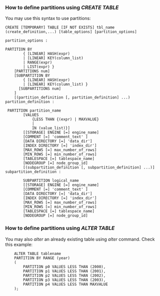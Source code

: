 
### How to define partitions using _CREATE TABLE_

You may use this syntax to use partitions:

```mysql like
CREATE [TEMPORARY] TABLE [IF NOT EXISTS] tbl_name (create_definition,...) [table_options] [partition_options]

partition_options :

PARTITION BY
		{ [LINEAR] HASH(expr)
		| [LINEAR] KEY(column_list)
		| RANGE(expr)
		| LIST(expr) }
	[PARTITIONS num]
	[SUBPARTITION BY
		{ [LINEAR] HASH(expr)
		| [LINEAR] KEY(column_list) }
	  [SUBPARTITIONS num]
	]
	[(partition_definition [, partition_definition] ...)
partition_definition :

 PARTITION partition_name
		[VALUES 
			{LESS THAN {(expr) | MAXVALUE} 
			| 
			IN (value_list)}]
		[[STORAGE] ENGINE [=] engine_name]
		[COMMENT [=] 'comment_text' ]
		[DATA DIRECTORY [=] 'data_dir']
		[INDEX DIRECTORY [=] 'index_dir']
		[MAX_ROWS [=] max_number_of_rows]
		[MIN_ROWS [=] min_number_of_rows]
		[TABLESPACE [=] tablespace_name]
		[NODEGROUP [=] node_group_id]
		[(subpartition_definition [, subpartition_definition] ...)]
subpartition_definition :

		SUBPARTITION logical_name
		[[STORAGE] ENGINE [=] engine_name]
		[COMMENT [=] 'comment_text' ]
		[DATA DIRECTORY [=] 'data_dir']
		[INDEX DIRECTORY [=] 'index_dir']
		[MAX_ROWS [=] max_number_of_rows]
		[MIN_ROWS [=] min_number_of_rows]
		[TABLESPACE [=] tablespace_name]
		[NODEGROUP [=] node_group_id]
```			

### How to define partitions using _ALTER TABLE_

You may also _alter_ an already existing table using _alter_ command. Check this example:

```mysql
	ALTER TABLE tablename
	PARTITION BY RANGE (year)
	(
		PARTITION p0 VALUES LESS THAN (2000),
		PARTITION p1 VALUES LESS THAN (2001),
		PARTITION p2 VALUES LESS THAN (2002),
		PARTITION p3 VALUES LESS THAN (2003),
		PARTITION p4 VALUES LESS THAN MAXVALUE
	);
```
